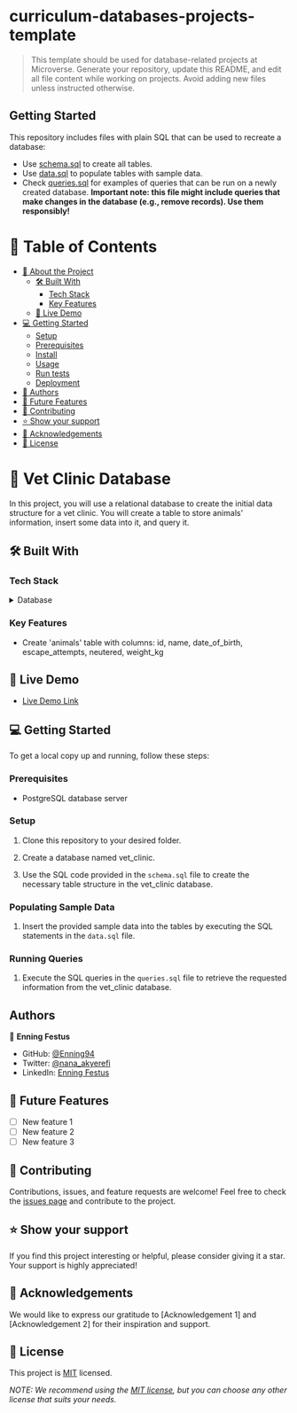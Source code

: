 # curriculum-databases-projects-template

> This template should be used for database-related projects at Microverse.
> Generate your repository, update this README, and edit all file content while working on projects. Avoid adding new files unless instructed otherwise.

## Getting Started

This repository includes files with plain SQL that can be used to recreate a database:

- Use [schema.sql](./schema.sql) to create all tables.
- Use [data.sql](./data.sql) to populate tables with sample data.
- Check [queries.sql](./queries.sql) for examples of queries that can be run on a newly created database. **Important note: this file might include queries that make changes in the database (e.g., remove records). Use them responsibly!**

<!-- TABLE OF CONTENTS -->

# 📗 Table of Contents

- [📖 About the Project](#about-project)
  - [🛠 Built With](#built-with)
    - [Tech Stack](#tech-stack)
    - [Key Features](#key-features)
  - [🚀 Live Demo](#live-demo)
- [💻 Getting Started](#getting-started)
  - [Setup](#setup)
  - [Prerequisites](#prerequisites)
  - [Install](#install)
  - [Usage](#usage)
  - [Run tests](#run-tests)
  - [Deployment](#deployment)
- [👥 Authors](#authors)
- [🔭 Future Features](#future-features)
- [🤝 Contributing](#contributing)
- [⭐️ Show your support](#support)
- [🙏 Acknowledgements](#acknowledgements)
- [📝 License](#license)

<!-- ABOUT THE PROJECT -->

# 📖 Vet Clinic Database <a name="about-project"></a>

In this project, you will use a relational database to create the initial data structure for a vet clinic. You will create a table to store animals' information, insert some data into it, and query it.

## 🛠 Built With <a name="built-with"></a>

### Tech Stack <a name="tech-stack"></a>

<details>
  <summary>Database</summary>
  <ul>
    <li>PostgreSQL</li>
  </ul>
</details>

<!-- Features -->

### Key Features <a name="key-features"></a>

- Create 'animals' table with columns: id, name, date_of_birth, escape_attempts, neutered, weight_kg

<!-- LIVE DEMO -->

## 🚀 Live Demo <a name="live-demo"></a>

- [Live Demo Link](replace-with-your-deployment-URL)

<!-- GETTING STARTED -->

## 💻 Getting Started <a name="getting-started"></a>

To get a local copy up and running, follow these steps:

### Prerequisites

- PostgreSQL database server

### Setup

1. Clone this repository to your desired folder.

2. Create a database named vet_clinic.

3. Use the SQL code provided in the `schema.sql` file to create the necessary table structure in the vet_clinic database.

### Populating Sample Data

1. Insert the provided sample data into the tables by executing the SQL statements in the `data.sql` file.

### Running Queries

1. Execute the SQL queries in the `queries.sql` file to retrieve the requested information from the vet_clinic database.


## Authors <a name="authors"></a>

👤 **Enning Festus**
- GitHub: [@Enning94](https://github.com/Enning94)
- Twitter: [@nana_akyerefi](https://twitter.com/nana_akyerefi)
- LinkedIn: [Enning Festus](https://www.linkedin.com/in/enningfestus/)

## 🔭 Future Features <a name="future-features"></a>

- [ ] New feature 1
- [ ] New feature 2
- [ ] New feature 3

## 🤝 Contributing <a name="contributing"></a>

Contributions, issues, and feature requests are welcome! Feel free to check the [issues page](../../issues/) and contribute to the project.

## ⭐️ Show your support <a name="support"></a>

If you find this project interesting or helpful, please consider giving it a star. Your support is highly appreciated!

## 🙏 Acknowledgements <a name="acknowledgements"></a>

We would like to express our gratitude to [Acknowledgement 1] and [Acknowledgement 2] for their inspiration and support.

## 📝 License <a name="license"></a>

This project is [MIT](./MIT.md) licensed.

_NOTE: We recommend using the [MIT license](https://choosealicense.com/licenses/mit/), but you can choose any other license that suits your needs._